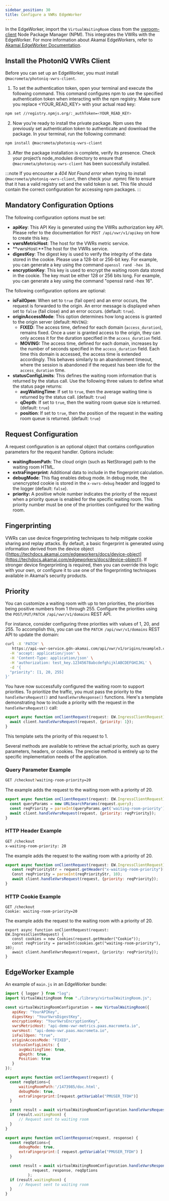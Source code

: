 ```yaml
---
sidebar_position: 30
title: Configure a VWRs EdgeWorker
---
```


In the EdgeWorker, import the `VirtualWaitingRoom` class from the [vwroom-client](https://www.npmjs.com/package/vwroomclient) Node Package Manager (NPM). This integrates the VWRs with the EdgeWorker. For more information about Akamai EdgeWorkers, refer to [Akamai EdgeWorker Documentation](https://techdocs.akamai.com/edgeworkers/docs).

## Install the PhotonIQ VWRs Client

Before you can set up an EdgeWorker, you must install `@macrometa/photoniq-vwrs-client`.

1. To set the authentication token, open your terminal and execute the following command. This command configures npm to use the specified authentication token when interacting with the npm registry. Make sure you replace <YOUR_READ_KEY> with your actual read key:

  ```bash
  npm set //registry.npmjs.org/:_authToken=<YOUR_READ_KEY>
  ```

2. Now you’re ready to install the private package. Npm uses the previously set authentication token to authenticate and download the package. In your terminal, run the following command:

  ```bash
  npm install @macrometa/photoniq-vwrs-client
  ```

3. After the package installation is complete, verify its presence. Check your project’s node_modules directory to ensure that `@macrometa/photoniq-vwrs-client` has been successfully installed.

:::note
If you encounter a _404 Not Found error_ when trying to install `@macrometa/photoniq-vwrs-client`, then check your .npmrc file to ensure that it has a valid registry set and the valid token is set. This file should contain the correct configuration for accessing npm packages.
:::

## Mandatory Configuration Options

The following configuration options must be set:

- **apiKey**: This API Key is generated using the VWRs authorization key API. Please refer to the documentation for `POST /api/vwr/v1/apikey` on how to create this key.
- **vwrsMetricHost**: The host for the VWRs metric service.
- **vwrsHost:**The host for the VWRs service.
- **digestKey**: The digest key is used to verify the integrity of the data stored in the cookie. Please use a 128-bit or 256-bit key. For example, you can generate a key using the command `openssl rand -hex 16`.
- **encryptionKey**:  This key is used to encrypt the waiting room data stored in the cookie. The key must be either 128 or 256 bits long. For example, you can generate a key using the command "openssl rand -hex 16".

The following configuration options are optional:

- **isFailOpen**: When set to `true` (fail open) and an error occurs, the request is forwarded to the origin. An error message is displayed when set to `false` (fail close) and an error occurs. (default: `true`).
- **originAccessMode**: This option determines how long access is granted to the origin server (default: `MOVING`):
  - **FIXED**: The access time, defined for each domain (`access_duration`), remains fixed. Once a user is granted access to the origin, they can only access it for the duration specified in the `access_duration` field.
  - **MOVING:** The access time, defined for each domain, increases by the number of seconds specified in the `access_duration` field. Each time this domain is accessed, the access time is extended accordingly. This behaves similarly to an abandonment timeout, where the session is abandoned if the request has been idle for the `access_duration` time.
- **statusConfigLimits**: This defines the waiting room information that is returned by the status call. Use the following three values to define what the status page returns:
  - **avgWaitingTime**: If set to `true`, then the average waiting time is returned by the status call. (default: `true`)
  - **qDepth**: If set to `true`, then the waiting room queue size is returned. (default: `true`)
  - **position**: If set to `true`, then the position of the request in the waiting room queue is returned. (default: `true`)

## Request Configuration

A request configuration is an optional object that contains configuration parameters for the request handler. Options include:

- **waitingRoomPath**: The cloud origin (such as NetStorage) path to the waiting room HTML.
- **extraFingerprint**: Additional data to include in the fingerprint calculation.
- **debugMode**: This flag enables debug mode. In debug mode, the unencrypted cookie is stored in the `x-vwrs-debug` header and logged to the logger (default: `false`).
- **priority:** A positive whole number indicates the priority of the request when a priority queue is enabled for the specific waiting room. This priority number must be one of the priorities configured for the waiting room.  

## Fingerprinting

VWRs can use device fingerprinting techniques to help mitigate cookie sharing and replay attacks. By default, a basic fingerprint is generated using information derived from the device object ([https://techdocs.akamai.com/edgeworkers/docs/device-object](https://techdocs.akamai.com/edgeworkers/docs/device-object)). If stronger device fingerprinting is required, then you can override this logic with your own, or configure it to use one of the fingerprinting techniques available in Akamai’s security products.

## Priority

You can customize a waiting room with up to ten priorities, the priorities being positive numbers from 1 through 255. Configure the priorities using the `POST/PUT/PATCH /api/vwr/v1/domains` REST API.

For instance, consider configuring three priorities with values of 1, 20, and 255. To accomplish this, you can use the `PATCH /api/vwr/v1/domains` REST API to update the domain:

```bash
curl -X 'PATCH' \
   https://api-vwr-service.gdn-akamai.com/api/vwr/v1/origins/example3.com \
  -H 'accept: application/json' \
  -H 'Content-Type: application/json' \
  -H 'authorization: test_key.12345678abcdefghijklABCDEFGHIJKL' \
  -d '{
  "priority": [1, 20, 255]
}'
```

You have now successfully configured the waiting room to support priorities. To prioritize the traffic, you must pass the priority to the `handleVwrsRequest()` and `handleVwrsResponse()` functions. Here's a template demonstrating how to include a priority with the request in the `handleVwrsRequest()` call:

```js
export async function onClientRequest(request: EW.IngressClientRequest) {
  await client.handleVwrsRequest(request, {priority: 1});
}
```

This template sets the priority of this request to 1.

Several methods are available to retrieve the actual priority, such as query parameters, headers, or cookies. The precise method is entirely up to the specific implementation needs of the application.

### Query Parameter Example

```bash
GET /checkout?waiting-room-priority=20
```

The example adds the request to the waiting room with a priority of 20.

```js
export async function onClientRequest(request: EW.IngressClientRequest) {
  const queryParams = new URLSearchParams(request.query);
  const reqPriority = parseInt(queryParams.get('waiting-room-priority'), 10);
  await client.handleVwrsRequest(request, {priority: reqPriority});
}
```

### HTTP Header Example

```bash
GET /checkout
x-waiting-room-priority: 20
```

The example adds the request to the waiting room with a priority of 20.

```js
export async function onClientRequest(request: EW.IngressClientRequest) {
   const reqPriorityStr = request.getHeader("x-waiting-room-priority")[0];
   Const reqPriority = parseInt(reqPriorityStr, 10);
   await client.handleVwrsRequest(request, {priority: reqPriority});
}
```

### HTTP Cookie Example

```
GET /checkout
Cookie: waiting-room-priority=20
```

The example adds the request to the waiting room with a priority of 20.

```
export async function onClientRequest(request: EW.IngressClientRequest) {
   const cookies = new Cookies(request.getHeader("Cookie"));
   const reqPriority = parseInt(cookies.get("waiting-room-priority"), 10);
   await client.handleVwrsRequest(request, {priority: reqPriority});
}
```

## EdgeWorker Example

An example of `main.js` in an EdgeWorker bundle:

```js
import { logger } from "log";
import VirtualWaitingRoom from "./library/virtualWaitingRoom.js";

const virtualWaitingRoomConfiguration = new VirtualWaitingRoom({
   apiKey: "YourAPIKey",
   digestKey: "YourVwrsDigestKey",
   encryptionKey: "YourVwrsEncryptionKey",
   vwrsMetricHost: "api-demo-vwr-metrics.paas.macrometa.io",
   vwrsHost: "api-demo-vwr.paas.macrometa.io",
   isFailOpen: "true",
   originAccessMode: "FIXED",
   statusConfigLimits: {
      avgWaitingTime: true,
      qDepth: true,
      Position: true
   }
});

export async function onClientRequest(request) {
  const reqOptions={
      waitingRoomPath:'/1473985/doc.html',
      debugMode: true,
      extraFingerprint:[request.getVariable("PMUSER_TFDH")]
  }

  const result = await virtualWaitingRoomConfiguration.handleVwrsRequest(request, reqOptions);
  if (result.waitingRoom) {
      // Request sent to waiting room
  }
}

export async function onClientResponse(request, response) {
  const reqOptions={
      debugMode: true,
      extraFingerprint:[ request.getVariable("PMUSER_TFDH") ]
  }

  const result = await virtualWaitingRoomConfiguration.handleVwrsResponse(
            request, response, reqOptions
          );
  if (result.waitingRoom) {
      // Request sent to waiting room
  }
}
```
